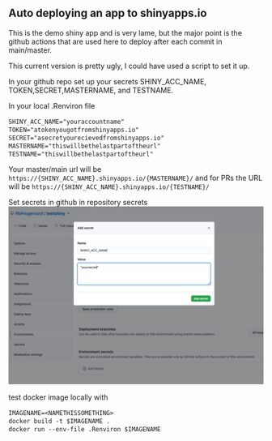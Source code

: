 ## Auto deploying an app to shinyapps.io


This is the demo shiny app and is very lame, but the major point is 
the github actions that are used here to deploy after each commit in main/master.

This current version is pretty ugly, I could have used a script to set it up.



In your github repo set up your secrets SHINY_ACC_NAME, TOKEN,SECRET,MASTERNAME, and TESTNAME.

In your local .Renviron file 
```
SHINY_ACC_NAME="youraccountname"
TOKEN="atokenyougotfromshinyapps.io"
SECRET="asecretyourecievedfromshinyapps.io"
MASTERNAME="thiswillbethelastpartoftheurl"
TESTNAME="thiswillbethelastpartoftheurl"
```

Your master/main url will be `https://{SHINY_ACC_NAME}.shinyapps.io/{MASTERNAME}/`
and for PRs the URL will be `https://{SHINY_ACC_NAME}.shinyapps.io/{TESTNAME}/`

Set secrets in github in repository secrets
![](howtosecrets.png)



test docker image locally with 

```
IMAGENAME=<NAMETHISSOMETHING>
docker build -t $IMAGENAME . 
docker run --env-file .Renviron $IMAGENAME
```
